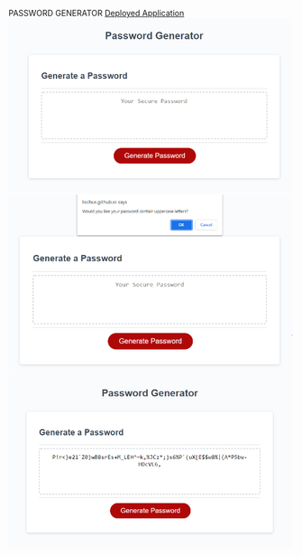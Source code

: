 PASSWORD GENERATOR
<a href="https://lischus.github.io/PasswordGenerator/">Deployed Application</a>
<img src="./images/passwordGenerator.PNG">
<img src="./images/requestCharacter.PNG">
<img src="./images/examplePassword.PNG">